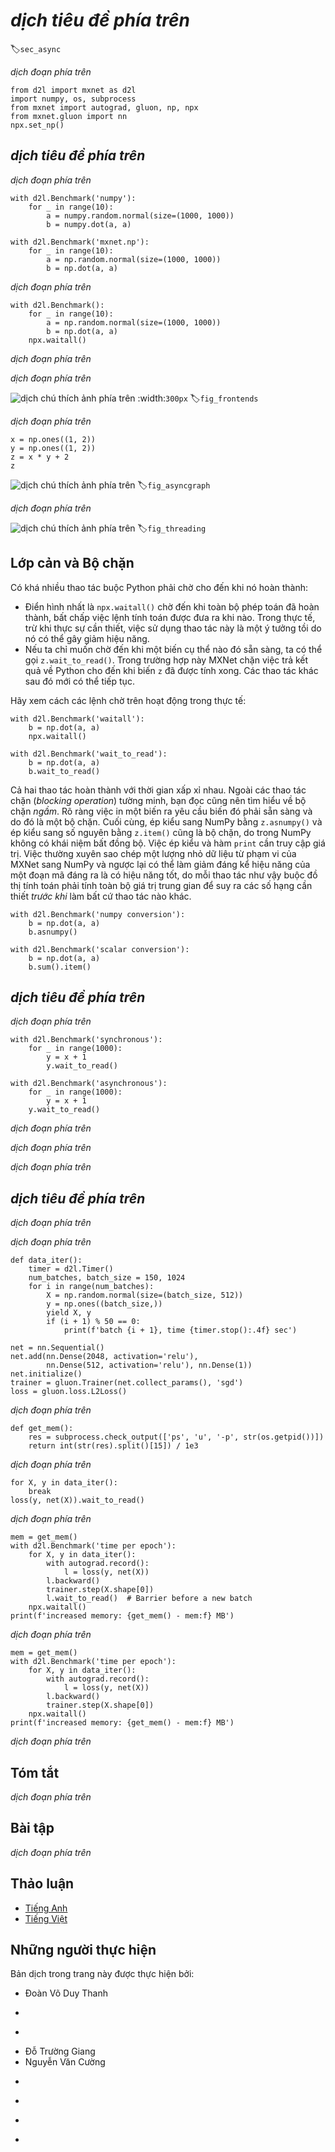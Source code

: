 <!-- ===================== Bắt đầu dịch Phần 1 ===================== -->
<!-- ========================================= REVISE PHẦN 1 - BẮT ĐẦU =================================== -->

<!--
# Asynchronous Computation
-->

# *dịch tiêu đề phía trên*
:label:`sec_async`

<!--
Today's computers are highly parallel systems, consisting of multiple CPU cores (often multiple threads per core), multiple processing elements per GPU and often multiple GPUs per device.
In short, we can process many different things at the same time, often on different devices.
Unfortunately Python is not a great way of writing parallel and asynchronous code, at least not with some extra help.
After all, Python is single-threaded and this is unlikely to change in the future.
Deep learning frameworks such as MXNet and TensorFlow utilize an asynchronous programming model to improve performance (PyTorch uses Python's own scheduler leading to a different performance trade-off).
Hence, understanding how asynchronous programming works helps us to develop more efficient programs, by proactively reducing computational requirements and mutual dependencies.
This allows us to reduce memory overhead and increase processor utilization.
We begin by importing the necessary libraries.
-->

*dịch đoạn phía trên*


```{.python .input  n=1}
from d2l import mxnet as d2l
import numpy, os, subprocess
from mxnet import autograd, gluon, np, npx
from mxnet.gluon import nn
npx.set_np()
```

<!--
## Asynchrony via Backend
-->

## *dịch tiêu đề phía trên*

<!--
For a warmup consider the following toy problem - we want to generate a random matrix and multiply it.
Let us do that both in NumPy and in MXNet NP to see the difference.
-->

*dịch đoạn phía trên*


```{.python .input  n=2}
with d2l.Benchmark('numpy'):
    for _ in range(10):
        a = numpy.random.normal(size=(1000, 1000))
        b = numpy.dot(a, a)

with d2l.Benchmark('mxnet.np'):
    for _ in range(10):
        a = np.random.normal(size=(1000, 1000))
        b = np.dot(a, a)
```


<!--
This is orders of magnitude faster.
At least it seems to be so.
Since both are executed on the same processor something else must be going on.
Forcing MXNet to finish all computation prior to returning shows what happened previously: computation is being executed by the backend while the frontend returns control to Python.
-->

*dịch đoạn phía trên*

```{.python .input  n=3}
with d2l.Benchmark():
    for _ in range(10):
        a = np.random.normal(size=(1000, 1000))
        b = np.dot(a, a)
    npx.waitall()
```


<!--
Broadly speaking, MXNet has a frontend for direct interaction with the users, e.g., via Python, as well as a backend used by the system to perform the computation.
The backend possesses its own threads that continuously collect and execute queued tasks.
Note that for this to work the backend must be able to keep track of the dependencies between various steps in the computational graph.
Hence it is ony possible to parallelize operations that do not depend on each other.
-->

*dịch đoạn phía trên*

<!-- ===================== Kết thúc dịch Phần 1 ===================== -->

<!-- ===================== Bắt đầu dịch Phần 2 ===================== -->

<!--
As shown in :numref:`fig_frontends`, users can write MXNet programs in various frontend languages, such as Python, R, Scala and C++.
Regardless of the front-end programming language used, the execution of MXNet programs occurs primarily in the back-end of C++ implementations.
Operations issued by the frontend language are passed on to the backend for execution.
The backend manages its own threads that continuously collect and execute queued tasks.
Note that for this to work the backend must be able to keep track of the dependencies between various steps in the computational graph.
That is, it is not possible to parallelize operations that depend on each other.
-->

*dịch đoạn phía trên*

<!--
![Programming Frontends.](../img/frontends.png)
-->

![*dịch chú thích ảnh phía trên*](../img/frontends.png)
:width:`300px`
:label:`fig_frontends`


<!--
Let us look at another toy example to understand the dependency graph a bit better.
-->

*dịch đoạn phía trên*


```{.python .input  n=4}
x = np.ones((1, 2))
y = np.ones((1, 2))
z = x * y + 2
z
```

<!--
![Dependencies.](../img/asyncgraph.svg)
-->

![*dịch chú thích ảnh phía trên*](../img/asyncgraph.svg)
:label:`fig_asyncgraph`


<!--
The code snippet above is also illustrated in :numref:`fig_asyncgraph`.
Whenever the Python frontend thread executes one of the first three statements, it simply returns the task to the backend queue.
When the last statement’s results need to be printed, the Python frontend thread will wait for the C++ backend thread to finish computing result of the variable `z`.
One benefit of this design is that the Python frontend thread does not need to perform actual computations.
Thus, there is little impact on the program’s overall performance, regardless of Python’s performance.
:numref:`fig_threading` illustrates how frontend and backend interact.
-->

*dịch đoạn phía trên*

<!--
![Frontend and Backend.](../img/threading.svg)
-->

![*dịch chú thích ảnh phía trên*](../img/threading.svg)
:label:`fig_threading`

<!-- ===================== Kết thúc dịch Phần 2 ===================== -->

<!-- ===================== Bắt đầu dịch Phần 3 ===================== -->

<!--
## Barriers and Blockers
-->

## Lớp cản và Bộ chặn

<!--
There are a number of operations that will force Python to wait for completion:
* Most obviously `npx.waitall()` waits until all computation has completed, regardless of when the compute instructions were issued.
In practice it is a bad idea to use this operator unless absolutely necessary since it can lead to poor performance.
* If we just want to wait until a specific variable is available we can call `z.wait_to_read()`.
In this case MXNet blocks return to Python until the variable `z` has been computed. Other computation may well continue afterwards.
-->

Có khá nhiều thao tác buộc Python phải chờ cho đến khi nó hoàn thành:
* Điển hình nhất là `npx.waitall()` chờ đến khi toàn bộ phép toán đã hoàn thành, bất chấp việc lệnh tính toán được đưa ra khi nào.
Trong thực tế, trừ khi thực sự cần thiết, việc sử dụng thao tác này là một ý tưởng tồi do nó có thể gây giảm hiệu năng.
* Nếu ta chỉ muốn chờ đến khi một biến cụ thể nào đó sẵn sàng, ta có thể gọi `z.wait_to_read()`.
Trong trường hợp này MXNet chặn việc trả kết quả về Python cho đến khi biến `z` đã được tính xong. Các thao tác khác sau đó mới có thể tiếp tục.


<!--
Let us see how this works in practice:
-->

Hãy xem cách các lệnh chờ trên hoạt động trong thực tế:


```{.python .input  n=5}
with d2l.Benchmark('waitall'):
    b = np.dot(a, a)
    npx.waitall()

with d2l.Benchmark('wait_to_read'):
    b = np.dot(a, a)
    b.wait_to_read()
```


<!--
Both operations take approximately the same time to complete.
Besides the obvious blocking operations we recommend that the reader is aware of *implicit* blockers.
Printing a variable clearly requires the variable to be available and is thus a blocker.
Lastly, conversions to NumPy via `z.asnumpy()` and conversions to scalars via `z.item()` are blocking, since NumPy has no notion of asynchrony.
It needs access to the values just like the `print` function.
Copying small amounts of data frequently from MXNet's scope to NumPy and back can destroy performance of an otherwise efficient code, 
since each such operation requires the compute graph to evaluate all intermediate results needed to get the relevant term *before* anything else can be done.
-->

Cả hai thao tác hoàn thành với thời gian xấp xỉ nhau.
Ngoài các thao tác chặn (*blocking operation*) tường minh, bạn đọc cũng nên tìm hiểu về bộ chặn *ngầm*.
Rõ ràng việc in một biến ra yêu cầu biến đó phải sẵn sàng và do đó là một bộ chặn.
Cuối cùng, ép kiểu sang NumPy bằng `z.asnumpy()` và ép kiểu sang số nguyên bằng `z.item()` cũng là bộ chặn, do trong NumPy không có khái niệm bất đồng bộ.
Việc ép kiểu và hàm `print` cần truy cập giá trị.
Việc thường xuyên sao chép một lượng nhỏ dữ liệu từ phạm vi của MXNet sang NumPy và ngược lại có thể làm giảm đáng kể hiệu năng của một đoạn mã đáng ra là có hiệu năng tốt,
do mỗi thao tác như vậy buộc đồ thị tính toán phải tính toàn bộ giá trị trung gian để suy ra các số hạng cần thiết *trước khi* làm bất cứ thao tác nào khác.


```{.python .input  n=7}
with d2l.Benchmark('numpy conversion'):
    b = np.dot(a, a)
    b.asnumpy()

with d2l.Benchmark('scalar conversion'):
    b = np.dot(a, a)
    b.sum().item()
```

<!-- ===================== Kết thúc dịch Phần 3 ===================== -->

<!-- ===================== Bắt đầu dịch Phần 4 ===================== -->

<!--
## Improving Computation
-->

## *dịch tiêu đề phía trên*

<!--
On a heavily multithreaded system (even regular laptops have 4 threads or more and on multi-socket servers this number can exceed 256) the overhead of scheduling operations can become significant.
This is why it is highly desirable to have computation and scheduling occur asynchronously and in parallel.
To illustrate the benefit of doing this let us see what happens if we increment a variable by 1 multiple times, both in sequence or asynchronously.
We simulate synchronous execution by inserting a `wait_to_read()` barrier in between each addition.
-->

*dịch đoạn phía trên*


```{.python .input  n=9}
with d2l.Benchmark('synchronous'):
    for _ in range(1000):
        y = x + 1
        y.wait_to_read()

with d2l.Benchmark('asynchronous'):
    for _ in range(1000):
        y = x + 1
    y.wait_to_read()
```


<!--
A slightly simplified interaction between the Python front-end thread and the C++ back-end thread can be summarized as follows:
-->

*dịch đoạn phía trên*

<!--
1. The front-end orders the back-end to insert the calculation task `y = x + 1` into the queue.
2. The back-end then receives the computation tasks from the queue and performs the actual computations.
3. The back-end then returns the computation results to the front-end.
-->

*dịch đoạn phía trên*

<!--
Assume that the durations of these three stages are $t_1, t_2$ and $t_3$, respectively.
If we do not use asynchronous programming, the total time taken to perform 1000 computations is approximately $1000 (t_1+ t_2 + t_3)$.
If asynchronous programming is used, the total time taken to perform 1000 computations can be reduced to $t_1 + 1000 t_2 + t_3$ (assuming $1000 t_2 > 999t_1$), 
since the front-end does not have to wait for the back-end to return computation results for each loop.
-->

*dịch đoạn phía trên*

<!-- ===================== Kết thúc dịch Phần 4 ===================== -->

<!-- ===================== Bắt đầu dịch Phần 5 ===================== -->

<!-- ========================================= REVISE PHẦN 1 - KẾT THÚC ===================================-->

<!-- ========================================= REVISE PHẦN 2 - BẮT ĐẦU ===================================-->

<!--
## Improving Memory Footprint
-->

## *dịch tiêu đề phía trên*

<!--
Imagine a situation where we keep on inserting operations into the backend by executing Python code on the frontend.
For instance, the frontend might insert a large number of minibatch tasks within a very short time.
After all, if no meaningful computation happens in Python this can be done quite quickly.
If each of these tasks can be launched quickly at the same time this may cause a spike in memory usage.
Given a finite amount of memory available on GPUs (and even on CPUs) this can lead to resource contention or even program crashes.
Some readers might have noticed that previous training routines made use of synchronization methods such as `item` or even `asnumpy`.
-->

*dịch đoạn phía trên*

<!--
We recommend to use these operations carefully, e.g., for each minibatch, such as to balance computational efficiency and memory footprint.
To illustrate what happens let us implement a simple training loop for a deep network and measure its memory consumption and timing.
Below is the mock data generator and deep network.
-->

*dịch đoạn phía trên*


```{.python .input  n=10}
def data_iter():
    timer = d2l.Timer()
    num_batches, batch_size = 150, 1024
    for i in range(num_batches):
        X = np.random.normal(size=(batch_size, 512))
        y = np.ones((batch_size,))
        yield X, y
        if (i + 1) % 50 == 0:
            print(f'batch {i + 1}, time {timer.stop():.4f} sec')

net = nn.Sequential()
net.add(nn.Dense(2048, activation='relu'),
        nn.Dense(512, activation='relu'), nn.Dense(1))
net.initialize()
trainer = gluon.Trainer(net.collect_params(), 'sgd')
loss = gluon.loss.L2Loss()
```


<!--
Next we need a tool to measure the memory footprint of our code. We use a relatively primitive `ps` call to accomplish this (note that the latter only works on Linux and MacOS).
For a much more detailed analysis of what is going on here use e.g., Nvidia's [Nsight](https://developer.nvidia.com/nsight-compute-2019_5) or Intel's [vTune](https://software.intel.com/en-us/vtune).
-->

*dịch đoạn phía trên*


```{.python .input  n=12}
def get_mem():
    res = subprocess.check_output(['ps', 'u', '-p', str(os.getpid())])
    return int(str(res).split()[15]) / 1e3
```


<!--
Before we can begin testing we need to initialize the parameters of the network and process one batch.
Otherwise it would be tricky to see what the additional memory consumption is.
See :numref:`sec_deferred_init` for further details related to initialization.
-->

*dịch đoạn phía trên*


```{.python .input  n=13}
for X, y in data_iter():
    break
loss(y, net(X)).wait_to_read()
```

<!-- ===================== Kết thúc dịch Phần 5 ===================== -->

<!-- ===================== Bắt đầu dịch Phần 6 ===================== -->

<!--
To ensure that we do not overflow the task buffer on the backend we insert a `wait_to_read` call for the loss function at the end of each loop.
This forces the forward pass to complete before a new forward pass is commenced.
Note that a (possibly more elegant) alternative would have been to track the loss in a scalar variable and to force a barrier via the `item` call.
-->

*dịch đoạn phía trên*


```{.python .input  n=14}
mem = get_mem()
with d2l.Benchmark('time per epoch'):
    for X, y in data_iter():
        with autograd.record():
            l = loss(y, net(X))
        l.backward()
        trainer.step(X.shape[0])
        l.wait_to_read()  # Barrier before a new batch
    npx.waitall()
print(f'increased memory: {get_mem() - mem:f} MB')
```


<!--
As we see, the timing of the minibatches lines up quite nicely with the overall runtime of the optimization code.
Moreover, memory footprint only increases slightly.
Now let us see what happens if we drop the barrier at the end of each minibatch.
-->

*dịch đoạn phía trên*


```{.python .input  n=14}
mem = get_mem()
with d2l.Benchmark('time per epoch'):
    for X, y in data_iter():
        with autograd.record():
            l = loss(y, net(X))
        l.backward()
        trainer.step(X.shape[0])
    npx.waitall()
print(f'increased memory: {get_mem() - mem:f} MB')
```


<!--
Even though the time to issue instructions for the backend is an order of magnitude smaller, we still need to perform computation.
Consequently a large amount of intermediate results cannot be released and may pile up in memory.
While this didn't cause any issues in the toy example above, it might well have resulted in out of memory situations when left unchecked in real world scenarios.
-->

*dịch đoạn phía trên*

<!-- ===================== Kết thúc dịch Phần 6 ===================== -->

<!-- ===================== Bắt đầu dịch Phần 7 ===================== -->


## Tóm tắt

<!--
* MXNet decouples the Python frontend from an execution backend. This allows for fast asynchronous insertion of commands into the backend and associated parallelism.
* Asynchrony leads to a rather responsive frontend. However, use caution not to overfill the task queue since it may lead to excessive memory consumption.
* It is recommended to synchronize for each minibatch to keep frontend and backend approximately synchronized.
* Be aware of the fact that conversions from MXNet's memory management to Python will force the backend to wait until  the specific variable is ready. 
`print`, `asnumpy` and `item` all have this effect. This can be desirable but a carless use of synchronization can ruin performance.
* Chip vendors offer sophisticated performance analysis tools to obtain a much more fine-grained insight into the efficiency of deep learning.
-->

*dịch đoạn phía trên*


## Bài tập

<!--
1. We mentioned above that using asynchronous computation can reduce the total amount of time needed to perform $1000$ computations to $t_1 + 1000 t_2 + t_3$. Why do we have to assume $1000 t_2 > 999 t_1$ here?
2. How would you need to modify the training loop if you wanted to have an overlap of one minibatch each? I.e., if you wanted to ensure that batch $b_t$ finishes before batch $b_{t+2}$ commences?
3. What might happen if we want to execute code on CPUs and GPUs simultaneously? Should you still insist on synchronizing after every minibatch has been issued?
4. Measure the difference between `waitall` and `wait_to_read`. Hint: perform a number of instructions and synchronize for an intermediate result.
-->

*dịch đoạn phía trên*


<!-- ===================== Kết thúc dịch Phần 7 ===================== -->
<!-- ========================================= REVISE PHẦN 2 - KẾT THÚC ===================================-->

## Thảo luận
* [Tiếng Anh](https://discuss.mxnet.io/t/2381)
* [Tiếng Việt](https://forum.machinelearningcoban.com/c/d2l)

## Những người thực hiện
Bản dịch trong trang này được thực hiện bởi:
<!--
Tác giả của mỗi Pull Request điền tên mình và tên những người review mà bạn thấy
hữu ích vào từng phần tương ứng. Mỗi dòng một tên, bắt đầu bằng dấu `*`.
Tên đầy đủ của các reviewer có thể được tìm thấy tại https://github.com/aivivn/d2l-vn/blob/master/docs/contributors_info.md
-->

* Đoàn Võ Duy Thanh
<!-- Phần 1 -->
* 

<!-- Phần 2 -->
* 

<!-- Phần 3 -->
* Đỗ Trường Giang
* Nguyễn Văn Cường

<!-- Phần 4 -->
* 

<!-- Phần 5 -->
* 

<!-- Phần 6 -->
* 

<!-- Phần 7 -->
* 

